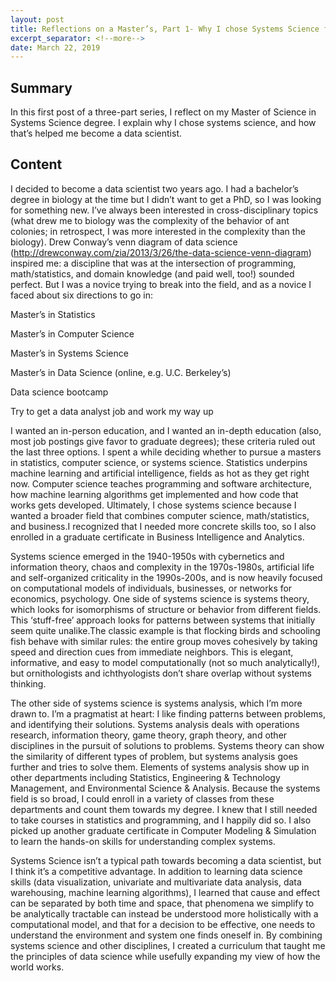```yaml
---
layout: post
title: Reflections on a Master’s, Part 1- Why I chose Systems Science for Data Science
excerpt_separator: <!--more-->
date: March 22, 2019
---
```



## Summary

In this first post of a three-part series, I reflect on my Master of Science in Systems Science degree. I explain why I chose systems science, and how that’s helped me become a data scientist.  


<!--more-->


## Content 


I decided to become a data scientist two years ago. I had a bachelor’s degree in biology at the time but I didn’t want to get a PhD, so I was looking for something new. I’ve always been interested in cross-disciplinary topics (what drew me to biology was the complexity of the behavior of ant colonies; in retrospect, I was more interested in the complexity than the biology). Drew Conway’s venn diagram of data science (http://drewconway.com/zia/2013/3/26/the-data-science-venn-diagram) inspired me: a discipline that was at the intersection of programming, math/statistics, and domain knowledge (and paid well, too!) sounded perfect. But I was a novice trying to break into the field, and as a novice I faced about six directions to go in:

Master’s in Statistics
  
Master’s in Computer Science
  
Master’s in Systems Science
  
Master’s in Data Science (online, e.g. U.C. Berkeley’s)
  
Data science bootcamp
  
Try to get a data analyst job and work my way up 

I wanted an in-person education, and I wanted an in-depth education (also, most job postings give favor to graduate degrees); these criteria ruled out the last three options. I spent a while deciding whether to pursue a masters in statistics, computer science, or systems science. Statistics underpins machine learning and artificial intelligence, fields as hot as they get right now. Computer science teaches programming and software architecture, how machine learning algorithms get implemented and how code that works gets developed. Ultimately, I chose systems science because I wanted a broader field that combines computer science, math/statistics, and business.I recognized that I needed more concrete skills too, so I also enrolled in a graduate certificate in Business Intelligence and Analytics.


Systems science emerged in the 1940-1950s with cybernetics and information theory, chaos and complexity in the 1970s-1980s, artificial life and self-organized criticality in the 1990s-200s, and is now heavily focused on computational models of individuals, businesses, or networks for economics, psychology. One side of systems science is systems theory, which looks for isomorphisms of structure or behavior from different fields. This ‘stuff-free’ approach looks for patterns between systems that initially seem quite unalike.The classic example is that flocking birds and schooling fish behave with similar rules: the entire group moves cohesively by taking speed and direction cues from immediate neighbors. This is elegant, informative, and easy to model computationally (not so much analytically!), but ornithologists and ichthyologists don’t share overlap without systems thinking.


The other side of systems science is systems analysis, which I’m more drawn to. I’m a pragmatist at heart: I like finding patterns between problems, and identifying their solutions. Systems analysis deals with operations research, information theory, game theory, graph theory, and other disciplines in the pursuit of solutions to problems. Systems theory can show the similarity of different types of problem, but systems analysis goes further and tries to solve them. Elements of systems analysis show up in other departments including Statistics, Engineering & Technology Management, and Environmental Science & Analysis. Because the systems field is so broad, I could enroll in a variety of classes from these departments and count them towards my degree. I knew that I still needed to take courses in statistics and programming, and I happily did so. I also picked up another graduate certificate in Computer Modeling & Simulation to learn the hands-on skills for understanding complex systems.


Systems Science isn’t a typical path towards becoming a data scientist, but I think it’s a competitive advantage. In addition to learning data science skills (data visualization, univariate and multivariate data analysis, data warehousing, machine learning algorithms), I learned that cause and effect can be separated by both time and space, that phenomena we simplify to be analytically tractable can instead be understood more holistically with a computational model, and that for a decision to be effective, one needs to understand the environment and system one finds oneself in. By combining systems science and other disciplines, I created a curriculum that taught me the principles of data science while usefully expanding my view of how the world works.
